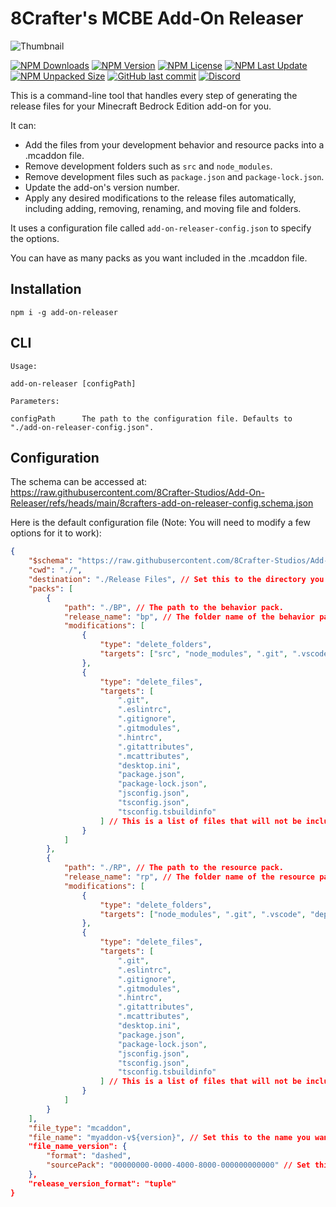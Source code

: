 # 8Crafter's MCBE Add-On Releaser

![Thumbnail](./assets/thumbnail.png)

[![NPM Downloads](https://img.shields.io/npm/d18m/add-on-releaser)](https://npmjs.com/package/add-on-releaser)
[![NPM Version](https://img.shields.io/npm/v/add-on-releaser)](https://npmjs.com/package/add-on-releaser)
[![NPM License](https://img.shields.io/npm/l/add-on-releaser)](https://npmjs.com/package/add-on-releaser)
[![NPM Last Update](https://img.shields.io/npm/last-update/add-on-releaser)](https://npmjs.com/package/add-on-releaser)
[![NPM Unpacked Size](https://img.shields.io/npm/unpacked-size/add-on-releaser)](https://npmjs.com/package/add-on-releaser)
[![GitHub last commit](https://img.shields.io/github/last-commit/8Crafter-Studios/add-on-releaser)](https://github.com/8Crafter-Studios/add-on-releaser/commits/main)
[![Discord](https://img.shields.io/discord/1213197616570048512?logo=discord&label=discord&link=https%3A%2F%2Fdiscord.gg%2F8crafter-studios)](https://discord.gg/8crafter-studios)

This is a command-line tool that handles every step of generating the release files for your Minecraft Bedrock Edition add-on for you.

It can:

-   Add the files from your development behavior and resource packs into a .mcaddon file.
-   Remove development folders such as `src` and `node_modules`.
-   Remove development files such as `package.json` and `package-lock.json`.
-   Update the add-on's version number.
-   Apply any desired modifications to the release files automatically, including adding, removing, renaming, and moving file and folders.

It uses a configuration file called `add-on-releaser-config.json` to specify the options.

You can have as many packs as you want included in the .mcaddon file.

## Installation

```
npm i -g add-on-releaser
```

## CLI

```
Usage:

add-on-releaser [configPath]

Parameters:

configPath      The path to the configuration file. Defaults to "./add-on-releaser-config.json".
```

## Configuration

The schema can be accessed at: https://raw.githubusercontent.com/8Crafter-Studios/Add-On-Releaser/refs/heads/main/8crafters-add-on-releaser-config.schema.json

Here is the default configuration file (Note: You will need to modify a few options for it to work):

```json
{
    "$schema": "https://raw.githubusercontent.com/8Crafter-Studios/Add-On-Releaser/refs/heads/main/8crafters-add-on-releaser-config.schema.json",
    "cwd": "./",
    "destination": "./Release Files", // Set this to the directory you want the generated .mcaddon file to be placed in.
    "packs": [
        {
            "path": "./BP", // The path to the behavior pack.
            "release_name": "bp", // The folder name of the behavior pack in the .mcaddon file.
            "modifications": [
                {
                    "type": "delete_folders",
                    "targets": ["src", "node_modules", ".git", ".vscode", "deprecated"] // This is a list of folders that will not be included in the release files.
                },
                {
                    "type": "delete_files",
                    "targets": [
                        ".git",
                        ".eslintrc",
                        ".gitignore",
                        ".gitmodules",
                        ".hintrc",
                        ".gitattributes",
                        ".mcattributes",
                        "desktop.ini",
                        "package.json",
                        "package-lock.json",
                        "jsconfig.json",
                        "tsconfig.json",
                        "tsconfig.tsbuildinfo"
                    ] // This is a list of files that will not be included in the release files.
                }
            ]
        },
        {
            "path": "./RP", // The path to the resource pack.
            "release_name": "rp", // The folder name of the resource pack in the .mcaddon file.
            "modifications": [
                {
                    "type": "delete_folders",
                    "targets": ["node_modules", ".git", ".vscode", "deprecated", "blockbench_models"] // This is a list of folders that will not be included in the release files.
                },
                {
                    "type": "delete_files",
                    "targets": [
                        ".git",
                        ".eslintrc",
                        ".gitignore",
                        ".gitmodules",
                        ".hintrc",
                        ".gitattributes",
                        ".mcattributes",
                        "desktop.ini",
                        "package.json",
                        "package-lock.json",
                        "jsconfig.json",
                        "tsconfig.json",
                        "tsconfig.tsbuildinfo"
                    ] // This is a list of files that will not be included in the release files.
                }
            ]
        }
    ],
    "file_type": "mcaddon",
    "file_name": "myaddon-v${version}", // Set this to the name you want the .mcaddon file to have, ${version} will be replaced with the version of the pack.
    "file_name_version": {
        "format": "dashed",
        "sourcePack": "00000000-0000-4000-8000-000000000000" // Set this to the UUID of the pack you want to get the version number from.
    },
    "release_version_format": "tuple"
}
```
